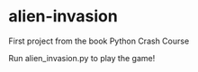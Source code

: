 # alien-invasion

First project from the book Python Crash Course

Run alien_invasion.py to play the game!
